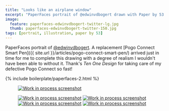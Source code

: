 ```yaml
---
title: "Looks like an airplane window"
excerpt: "PaperFaces portrait of @edwinvdbogert drawn with Paper by 53 on an iPad."
image: 
  feature: paperfaces-edwinvdbogert-twitter-lg.jpg
  thumb: paperfaces-edwinvdbogert-twitter-150.jpg
tags: [portrait, illustration, paper by 53]
---
```


PaperFaces portrait of [@edwinvdbogert](http://twitter.com/edwinvdbogert). A replacement [Pogo Connect Smart Pen]({{ site.url }}/articles/pogo-connect-smart-pen/) arrived just in time for me to complete this drawing with a degree of realism I wouldn't have been able to without it. Thank's *Ten One Design* for taking care of my defective Pogo Connect so fast!

{% include boilerplate/paperfaces-2.html %}

<figure>
	<a href="{{ site.url }}/images/paperfaces-edwinvdbogert-process-1-lg.jpg"><img src="{{ site.url }}/images/paperfaces-edwinvdbogert-process-1-600.jpg" alt="Work in process screenshot"></a>
</figure>

<figure class="half">
	<a href="{{ site.url }}/images/paperfaces-edwinvdbogert-process-2-lg.jpg"><img src="{{ site.url }}/images/paperfaces-edwinvdbogert-process-2-600.jpg" alt="Work in process screenshot"></a>
	<a href="{{ site.url }}/images/paperfaces-edwinvdbogert-process-3-lg.jpg"><img src="{{ site.url }}/images/paperfaces-edwinvdbogert-process-3-600.jpg" alt="Work in process screenshot"></a>
	<a href="{{ site.url }}/images/paperfaces-edwinvdbogert-process-4-lg.jpg"><img src="{{ site.url }}/images/paperfaces-edwinvdbogert-process-4-600.jpg" alt="Work in process screenshot"></a>
	<a href="{{ site.url }}/images/paperfaces-edwinvdbogert-process-5-lg.jpg"><img src="{{ site.url }}/images/paperfaces-edwinvdbogert-process-5-600.jpg" alt="Work in process screenshot"></a>
</figure>